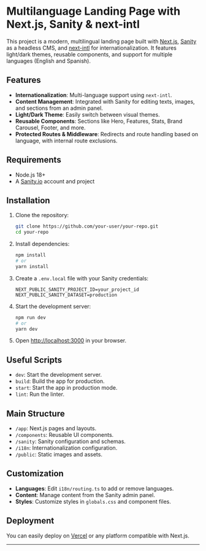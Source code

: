 # Multilanguage Landing Page with Next.js, Sanity & next-intl

This project is a modern, multilingual landing page built with [Next.js](https://nextjs.org/), [Sanity](https://www.sanity.io/) as a headless CMS, and [next-intl](https://next-intl-docs.vercel.app/) for internationalization. It features light/dark themes, reusable components, and support for multiple languages (English and Spanish).

## Features

- **Internationalization**: Multi-language support using `next-intl`.
- **Content Management**: Integrated with Sanity for editing texts, images, and sections from an admin panel.
- **Light/Dark Theme**: Easily switch between visual themes.
- **Reusable Components**: Sections like Hero, Features, Stats, Brand Carousel, Footer, and more.
- **Protected Routes & Middleware**: Redirects and route handling based on language, with internal route exclusions.

## Requirements

- Node.js 18+
- A [Sanity.io](https://www.sanity.io/) account and project

## Installation

1. Clone the repository:
   ```bash
   git clone https://github.com/your-user/your-repo.git
   cd your-repo
   ```

2. Install dependencies:
   ```bash
   npm install
   # or
   yarn install
   ```

3. Create a `.env.local` file with your Sanity credentials:
   ```
   NEXT_PUBLIC_SANITY_PROJECT_ID=your_project_id
   NEXT_PUBLIC_SANITY_DATASET=production
   ```

4. Start the development server:
   ```bash
   npm run dev
   # or
   yarn dev
   ```

5. Open [http://localhost:3000](http://localhost:3000) in your browser.

## Useful Scripts

- `dev`: Start the development server.
- `build`: Build the app for production.
- `start`: Start the app in production mode.
- `lint`: Run the linter.

## Main Structure

- `/app`: Next.js pages and layouts.
- `/components`: Reusable UI components.
- `/sanity`: Sanity configuration and schemas.
- `/i18n`: Internationalization configuration.
- `/public`: Static images and assets.

## Customization

- **Languages**: Edit `i18n/routing.ts` to add or remove languages.
- **Content**: Manage content from the Sanity admin panel.
- **Styles**: Customize styles in `globals.css` and component files.

## Deployment

You can easily deploy on [Vercel](https://vercel.com/) or any platform compatible with Next.js.

---
